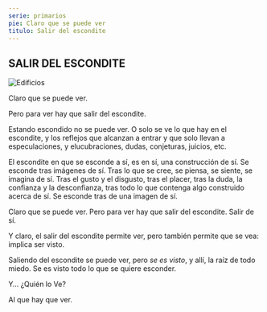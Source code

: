 ```yaml
---
serie: primarios
pie: Claro que se puede ver
titulo: Salir del escondite
---
```


## SALIR DEL ESCONDITE

![Edificios](/foto/IMG_20191022_182541.webp)

Claro que se puede ver.

Pero para ver hay que salir del escondite.

Estando escondido no se puede ver. O solo se ve lo que hay en el escondite, y los reflejos que alcanzan a entrar y que solo llevan a especulaciones, y elucubraciones, dudas, conjeturas, juicios, etc.

El escondite en que se esconde a sí, es en sí, una construcción de sí. Se esconde tras imágenes de sí. Tras lo que se cree, se piensa, se siente, se imagina de sí. Tras el gusto y el disgusto, tras el placer, tras la duda, la confianza y la desconfianza, tras todo lo que contenga algo construido acerca de sí. Se esconde tras de una imagen de sí.

Claro que se puede ver. Pero para ver hay que salir del escondite. Salir de sí.

Y claro, el salir del escondite permite ver, pero también permite que se vea: implica ser visto.

Saliendo del escondite se puede ver, pero _se es visto_, y allí, la raíz de todo miedo. Se es visto todo lo que se quiere esconder.

Y… ¿Quién lo Ve?

Al que hay que ver.
